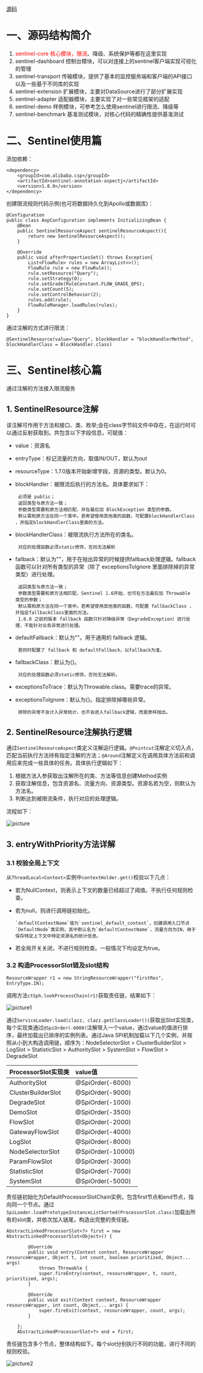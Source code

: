 [源码](https://github.com/alibaba/Sentinel)

# 一、源码结构简介

1. <font color=#FF0000 >sentinel-core 核心模块，限流</font>、降级、系统保护等都在这里实现
1. sentinel-dashboard 控制台模块，可以对连接上的sentinel客户端实现可视化的管理
1. sentinel-transport 传输模块，提供了基本的监控服务端和客户端的API接口以及一些基于不同库的实现
1. sentinel-extension 扩展模块，主要对DataSource进行了部分扩展实现
1. sentinel-adapter 适配器模块，主要实现了对一些常见框架的适配
1. sentinel-demo 样例模块，可参考怎么使用sentinel进行限流、降级等
1. sentinel-benchmark 基准测试模块，对核心代码的精确性提供基准测试

# 二、Sentinel使用篇

添加依赖：

```
<dependency>
    <groupId>com.alibaba.csp</groupId>
    <artifactId>sentinel-annotation-aspectj</artifactId>
    <version>1.8.0</version>
</dependency>
```

创建限流规则代码示例(也可将数据持久化到Apollo或数据库)：

```
@Configuration
public class AopConfiguration implements InitializingBean {
    @Bean
    public SentinelResourceAspect sentinelResourceAspect(){
        return new SentinelResourceAspect();
    }

    @Override
    public void afterPropertiesSet() throws Exception{
        List<FlowRule> rules = new ArrayList<>();
        FlowRule rule = new FlowRule();
        rule.setResource("Query");
        rule.setStrategy(0);
        rule.setGrade(RuleConstant.FLOW_GRADE_QPS);
        rule.setCount(5);
        rule.setControlBehavior(2);
        rules.add(rule);
        FlowRuleManager.loadRules(rules);
    }
}
```

通过注解的方式进行限流：

`@SentinelResource(value="Query", blockHandler = "blockHandlerMethod", blockHandlerClass = BlockHandler.class)`


# 三、Sentinel核心篇

通过注解的方法接入限流服务

## 1. SentinelResource注解

该注解可作用于方法和接口、类、枚举;会在class字节码文件中存在，在运行时可以通过反射获取到。共包含以下字段信息，可赋值：

- value：资源名
- entryType：标记流量的方向，取值IN/OUT，默认为out
- resourceType：1.7.0版本开始新增字段，资源的类型。默认为0。
- blockHandler：被限流后执行的方法名。具体要求如下：

       必须是 public；
       返回类型与原方法一致；
       参数类型需要和原方法相匹配，并在最后加 BlockException 类型的参数。
       默认需和原方法在同一个类中。若希望使用其他类的函数，可配置blockHandlerClass ，并指定blockHandlerClass里面的方法。
- blockHandlerClass：被限流执行方法所在的类名。

       对应的处理函数必须static修饰，否则无法解析

- fallback：默认为""，用于在抛出异常的时候提供fallback处理逻辑。fallback函数可以针对所有类型的异常（除了 exceptionsToIgnore 里面排除掉的异常类型）进行处理。

       返回类型与原方法一致；
       参数类型需要和原方法相匹配，Sentinel 1.6开始，也可在方法最后加 Throwable 类型的参数；
       默认需和原方法在同一个类中。若希望使用其他类的函数，可配置 fallbackClass ，并指定fallbackClass里面的方法。
       1.6.0 之前的版本 fallback 函数只针对降级异常（DegradeException）进行处理，不能针对业务异常进行处理。
- defaultFallback：默认为""。用于通用的 fallback 逻辑。

       若同时配置了 fallback 和 defaultFallback，以fallback为准。

- fallbackClass：默认为{}。
  
       对应的处理函数必须static修饰，否则无法解析。

- exceptionsToTrace：默认为Throwable.class。需要trace的异常。
- exceptionsToIgnore：默认为{}。指定排除掉哪些异常。

       排除的异常不会计入异常统计，也不会进入fallback逻辑，而是原样抛出。

## 2. SentinelResource注解执行逻辑

通过`SentinelResourceAspect`类定义注解运行逻辑。`@Pointcut`注解定义切入点，匹配当前执行方法持有指定注解的方法；`@Around`注解定义在调用具体方法前和调用后来完成一些具体的任务。具体执行逻辑如下：

1. 根据方法入参获取出注解所在的类、方法等信息创建Method实例
1. 获取注解信息，包含资源名、流量方向、资源类型。资源名若为空，则默认为方法名。
1. 判断达到被限流条件，执行对应的处理逻辑。

流程如下：

[picture]: https://github.com/Consck/gitbook/raw/master/picture/%E6%B3%A8%E8%A7%A3%E9%99%90%E6%B5%81%E8%BF%90%E8%A1%8C%E9%80%BB%E8%BE%91.png

![picture]

## 3. entryWithPriority方法详解
### 3.1 校验全局上下文
从`ThreadLocal<Context>`实例中`contextHolder.get()`校验以下几点：
- 若为NullContext，则表示上下文的数量已经超过了阈值。不执行任何规则检查。
- 若为null，则进行调用链初始化。

      `defaultContextName`值为`sentinel_default_context`，创建调用入口节点`DefaultNode`类实例，其中默认名为`defaultContextName`，流量方向为IN，用于保存特定上下文中特定资源名的统计信息。

- 若全局开关关闭，不进行规则检查。一般情况下均设定为true。

### 3.2 构造ProcessorSlot链及slot结构

`ResourceWrapper r1 = new StringResourceWrapper("firstRes", EntryType.IN);`

调用方法`ctSph.lookProcessChain(r1)`获取责任链，结果如下：

[picture1]: https://github.com/Consck/gitbook/raw/master/picture/slot.jpg

![picture1]

通过`ServiceLoader.load(clazz, clazz.getClassLoader())`获取出Slot实现类，每个实现类通过`@SpiOrder(-6000)`注解带入一个value，通过value的值进行排序，最终加载出已排序的实例列表。通过Java SPI机制加载以下几个实例，并按照从小到大构造调用链，顺序为：NodeSelectorSlot > ClusterBuilderSlot > LogSlot > StatisticSlot > AuthoritySlot > SystemSlot > FlowSlot > DegradeSlot


| ProcessorSlot实现类  | value值  |
|:----------|:----------|
| AuthoritySlot    | @SpiOrder(-6000)    |
| ClusterBuilderSlot    | @SpiOrder(-9000)    |
| DegradeSlot    | @SpiOrder(-1000)   |
| DemoSlot    | @SpiOrder(-3500)    |
| FlowSlot    | @SpiOrder(-2000)    |
| GatewayFlowSlot    | @SpiOrder(-4000)   |
| LogSlot    | @SpiOrder(-8000)    |
| NodeSelectorSlot   | @SpiOrder(-10000)    |
| ParamFlowSlot    | @SpiOrder(-3000)    |
| StatisticSlot   | @SpiOrder(-7000)  |
| SystemSlot  | @SpiOrder(-5000)    |


责任链初始化为DefaultProcessorSlotChain实例，包含first节点和end节点，指向同一个节点。通过`SpiLoader.loadPrototypeInstanceListSorted(ProcessorSlot.class)`加载出所有的slot类，并依次加入链尾，构造出完整的责任链。

```
AbstractLinkedProcessorSlot<?> first = new AbstractLinkedProcessorSlot<Object>() {

        @Override
        public void entry(Context context, ResourceWrapper resourceWrapper, Object t, int count, boolean prioritized, Object... args)
            throws Throwable {
            super.fireEntry(context, resourceWrapper, t, count, prioritized, args);
        }

        @Override
        public void exit(Context context, ResourceWrapper resourceWrapper, int count, Object... args) {
            super.fireExit(context, resourceWrapper, count, args);
        }

    };
    AbstractLinkedProcessorSlot<?> end = first;
```

责任链包含多个节点，整体结构如下。每个slot分别执行不同的功能，进行不同的规则校验。

[picture2]: https://github.com/Consck/gitbook/raw/master/picture/slot%E7%BB%93%E6%9E%84.jpg

![picture2]

